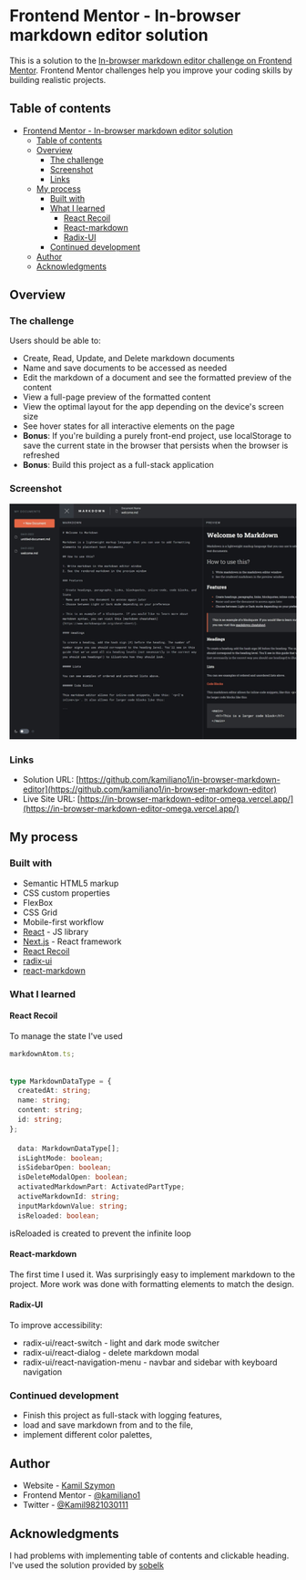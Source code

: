 # Frontend Mentor - In-browser markdown editor solution

This is a solution to the [In-browser markdown editor challenge on Frontend Mentor](https://www.frontendmentor.io/challenges/inbrowser-markdown-editor-r16TrrQX9). Frontend Mentor challenges help you improve your coding skills by building realistic projects.

## Table of contents

- [Frontend Mentor - In-browser markdown editor solution](#frontend-mentor---in-browser-markdown-editor-solution)
  - [Table of contents](#table-of-contents)
  - [Overview](#overview)
    - [The challenge](#the-challenge)
    - [Screenshot](#screenshot)
    - [Links](#links)
  - [My process](#my-process)
    - [Built with](#built-with)
    - [What I learned](#what-i-learned)
      - [React Recoil](#react-recoil)
      - [React-markdown](#react-markdown)
      - [Radix-UI](#radix-ui)
    - [Continued development](#continued-development)
  - [Author](#author)
  - [Acknowledgments](#acknowledgments)

## Overview

### The challenge

Users should be able to:

- Create, Read, Update, and Delete markdown documents
- Name and save documents to be accessed as needed
- Edit the markdown of a document and see the formatted preview of the content
- View a full-page preview of the formatted content
- View the optimal layout for the app depending on the device's screen size
- See hover states for all interactive elements on the page
- **Bonus**: If you're building a purely front-end project, use localStorage to save the current state in the browser that persists when the browser is refreshed
- **Bonus**: Build this project as a full-stack application

### Screenshot

![Frontend In-browser markdown editor screenshot](./screenshot.jpeg)

### Links

- Solution URL: [https://github.com/kamiliano1/in-browser-markdown-editor](https://github.com/kamiliano1/in-browser-markdown-editor)
- Live Site URL: [https://in-browser-markdown-editor-omega.vercel.app/](https://in-browser-markdown-editor-omega.vercel.app/)

## My process

### Built with

- Semantic HTML5 markup
- CSS custom properties
- FlexBox
- CSS Grid
- Mobile-first workflow
- [React](https://reactjs.org/) - JS library
- [Next.js](https://nextjs.org/) - React framework
- [React Recoil](https://recoiljs.org/)
- [radix-ui](https://www.radix-ui.com/)
- [react-markdown](https://www.npmjs.com/package/react-markdown)

### What I learned

#### React Recoil

To manage the state I've used

```js
markdownAtom.ts;
```

```ts

type MarkdownDataType = {
  createdAt: string;
  name: string;
  content: string;
  id: string;
};

  data: MarkdownDataType[];
  isLightMode: boolean;
  isSidebarOpen: boolean;
  isDeleteModalOpen: boolean;
  activatedMarkdownPart: ActivatedPartType;
  activeMarkdownId: string;
  inputMarkdownValue: string;
  isReloaded: boolean;
```

isReloaded is created to prevent the infinite loop

#### React-markdown

The first time I used it. Was surprisingly easy to implement markdown to the project. More work was done with formatting elements to match the design.

#### Radix-UI

To improve accessibility:

- radix-ui/react-switch - light and dark mode switcher
- radix-ui/react-dialog - delete markdown modal
- radix-ui/react-navigation-menu - navbar and sidebar with keyboard navigation

### Continued development

- Finish this project as full-stack with logging features,
- load and save markdown from and to the file,
- implement different color palettes,

## Author

- Website - [Kamil Szymon](https://github.com/kamiliano1)
- Frontend Mentor - [@kamiliano1](https://www.frontendmentor.io/profile/kamiliano1)
- Twitter - [@Kamil9821030111](https://twitter.com/Kamil9821030111)

## Acknowledgments

I had problems with implementing table of contents and clickable heading. I've used the solution provided by [sobelk](https://gist.github.com/sobelk/16fe68ff5520b2d5e2b6d406e329e0de)
